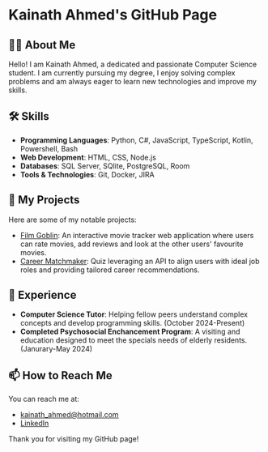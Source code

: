 # Kainath Ahmed's GitHub Page

## 👩‍💻 About Me

Hello! I am Kainath Ahmed, a dedicated and passionate Computer Science student. I am currently pursuing my degree, I enjoy solving complex problems and am always eager to learn new technologies and improve my skills.

## 🛠️ Skills

- **Programming Languages**: Python, C#, JavaScript, TypeScript, Kotlin, Powershell, Bash
- **Web Development**: HTML, CSS, Node.js
- **Databases**: SQL Server, SQlite, PostgreSQL, Room
- **Tools & Technologies**: Git, Docker, JIRA

## 📂 My Projects

Here are some of my notable projects:

- [Film Goblin](https://github.com/kainath05/Film-Goblin): An interactive movie tracker web application where users can rate movies, add reviews and look at the other users' favourite movies.
- [Career Matchmaker](https://github.com/kainath05/CareerMatchmaker): Quiz leveraging an API to align users with ideal job roles and providing tailored career recommendations.

## 🌟 Experience

- **Computer Science Tutor**: Helping fellow peers understand complex concepts and develop programming skills. (October 2024-Present)
- **Completed Psychosocial Enchancement Program**: A visiting and education designed to meet the specials needs of elderly residents. (Janurary-May 2024)

## 📫 How to Reach Me

You can reach me at: 
- kainath_ahmed@hotmail.com
- [LinkedIn](https://www.linkedin.com/in/kainath-ahmed-474ab4266/)

Thank you for visiting my GitHub page!
